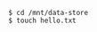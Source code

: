 <!-- usedin: [ _includes/_inlines/AddIns/common/glusterfs/glusterfs_how-can-i-use-glusterfs-in-my-application-v1.md] -->

```
$ cd /mnt/data-store
$ touch hello.txt
```
